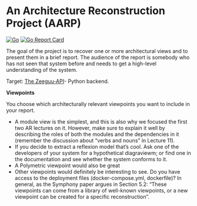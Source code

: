 # An Architecture Reconstruction Project (AARP)

[![Go](https://github.com/heyjoakim/AARP/actions/workflows/build.yml/badge.svg)](https://github.com/heyjoakim/AARP/actions/workflows/build.yml)
[![Go Report Card](https://goreportcard.com/badge/github.com/heyjoakim/AARP)](https://goreportcard.com/report/github.com/heyjoakim/AARP)


The goal of the project is to recover one or more architectural views and to present them in a brief report. The audience of the report is somebody who has not seen that system before and needs to get a high-level understanding of the system.


Target: [The Zeeguu-API](https://github.com/zeeguu-ecosystem/Zeeguu-API)- Python backend.

**Viewpoints**

You choose which architecturally relevant viewpoints you want to include in your report.

- A module view is the simplest, and this is also why we focused the first two AR lectures on it. However, make sure to explain it well by describing the roles of both the modules and the dependencies in it (remember the discussion about “verbs and nouns” in Lecture 11). 
- If you decide to extract a reflexion model that’s cool. Ask one of the developers of your system for a hypothetical diagraviewm; or find one in the documentation and see whether the system conforms to it.
- A Polymetric viewpoint would also be great
- Other viewpoints would definitely be interesting to see. Do you have access to the deployment files (docker-compose.yml, dockerfile)? In general, as the Symphony paper argues in Section 5.2: “These viewpoints can come from a library of well-known viewpoints, or a new viewpoint can be created for a specific reconstruction”.
